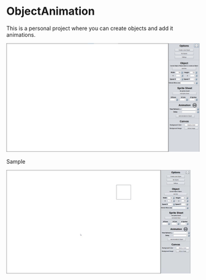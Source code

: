 # ObjectAnimation

This is a personal project where you can create objects and add it animations.

![Main](./ReadmeFiles/main.png)

Sample

![Sample](./ReadmeFiles/sample.gif)

